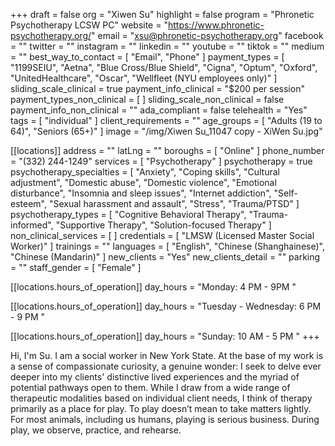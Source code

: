 +++
draft = false
org = "Xiwen Su"
highlight = false
program = "Phronetic Psychotherapy LCSW PC"
website = "https://www.phronetic-psychotherapy.org/"
email = "xsu@phronetic-psychotherapy.org"
facebook = ""
twitter = ""
instagram = ""
linkedin = ""
youtube = ""
tiktok = ""
medium = ""
best_way_to_contact = [ "Email", "Phone" ]
payment_types = [
  "1199SEIU",
  "Aetna",
  "Blue Cross/Blue Shield",
  "Cigna",
  "Optum",
  "Oxford",
  "UnitedHealthcare",
  "Oscar",
  "Wellfleet (NYU employees only)"
]
sliding_scale_clinical = true
payment_info_clinical = "$200 per session"
payment_types_non_clinical = [ ]
sliding_scale_non_clinical = false
payment_info_non_clinical = ""
ada_compliant = false
telehealth = "Yes"
tags = [ "individual" ]
client_requirements = ""
age_groups = [ "Adults (19 to 64)", "Seniors (65+)" ]
image = "/img/Xiwen Su_11047 copy - XiWen Su.jpg"

[[locations]]
address = ""
latLng = ""
boroughs = [ "Online" ]
phone_number = "(332) 244-1249"
services = [ "Psychotherapy" ]
psychotherapy = true
psychotherapy_specialties = [
  "Anxiety",
  "Coping skills",
  "Cultural adjustment",
  "Domestic abuse",
  "Domestic violence",
  "Emotional disturbance",
  "Insomnia and sleep issues",
  "Internet addiction",
  "Self-esteem",
  "Sexual harassment and assault",
  "Stress",
  "Trauma/PTSD"
]
psychotherapy_types = [
  "Cognitive Behavioral Therapy",
  "Trauma-informed",
  "Supportive Therapy",
  "Solution-focused Therapy"
]
non_clinical_services = [ ]
credentials = [ "LMSW (Licensed Master Social Worker)" ]
trainings = ""
languages = [ "English", "Chinese (Shanghainese)", "Chinese (Mandarin)" ]
new_clients = "Yes"
new_clients_detail = ""
parking = ""
staff_gender = [ "Female" ]

  [[locations.hours_of_operation]]
  day_hours = "Monday: 4 PM - 9PM "

  [[locations.hours_of_operation]]
  day_hours = "Tuesday - Wednesday: 6 PM - 9 PM "

  [[locations.hours_of_operation]]
  day_hours = "Sunday: 10 AM - 5 PM "
+++

Hi, I'm Su. I am a social worker in New York State. At the base of my work is a sense of compassionate curiosity, a genuine wonder: I seek to delve ever deeper into my clients' distinctive lived experiences and the myriad of potential pathways open to them. While I draw from a wide range of therapeutic modalities based on individual client needs, I think of therapy primarily as a place for play. To play doesn’t mean to take matters lightly. For most animals, including us humans, playing is serious business. During play, we observe, practice, and rehearse.
